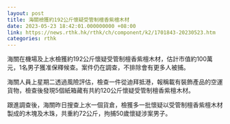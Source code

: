 ```yaml
---
layout: post
title: 海關檢獲約192公斤懷疑受管制檀香紫檀木材
date: 2023-05-23 18:42:01.000000000 +08:00
link: https://news.rthk.hk/rthk/ch/component/k2/1701843-20230523.htm
categories: rthk
---
```


海關在機場及上水檢獲約192公斤懷疑受管制檀香紫檀木材，估計市值約100萬元，1名男子獲准保釋候查。案件仍在調查，不排除會有更多人被捕。

海關人員上星期二透過風險評估，檢查一件從迪拜抵港，報稱載有裝飾產品的空運貨物，檢查後發現5個紙箱藏有共約120公斤懷疑受管制檀香紫檀木材。

跟進調查後，海關昨日搜查上水一個貨倉，檢獲多一批懷疑以受管制檀香紫檀木材製成的木塊及木珠，共重約72公斤，拘捕50歲懷疑涉案男子。
